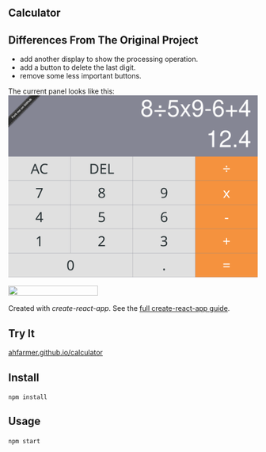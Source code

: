 Calculator
---

Differences From The Original Project
---
- add another display to show the processing operation.
- add a button to delete the last digit.
- remove some less important buttons.

The current panel looks like this:
![screenshot](./Screenshot.png)

<img src="Logotype primary.png" width="60%" height="60%" />

Created with *create-react-app*. See the [full create-react-app guide](https://github.com/facebookincubator/create-react-app/blob/master/packages/react-scripts/template/README.md).



Try It
---

[ahfarmer.github.io/calculator](https://ahfarmer.github.io/calculator/)



Install
---

`npm install`



Usage
---

`npm start`

